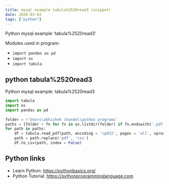 ```yaml
---
title: mysql example tabula%2520read3 (snippet)
date: 2020-03-03
tags: ["python"]
---
```

Python mysql example 'tabula%2520read3'


Modules used in program: 
* `import pandas as pd`
* `import os`
* `import tabula`

## python tabula%2520read3

Python mysql example: tabula%2520read3

```python
import tabula
import os
import pandas as pd
 
folder = r'Users\abhishek chandel\python programs'
paths = [folder + fn for fn in os.listdir(folder) if fn.endswith('.pdf')]
for path in paths:
    df = tabula.read_pdf(path, encoding = 'cp932', pages = 'all', spreadsheet = True)
    path = path.replace('pdf', 'csv')
    df.to_csv(path, index = False)


```

## Python links

- Learn Python: https://pythonbasics.org/
- Python Tutorial: https://pythonprogramminglanguage.com
